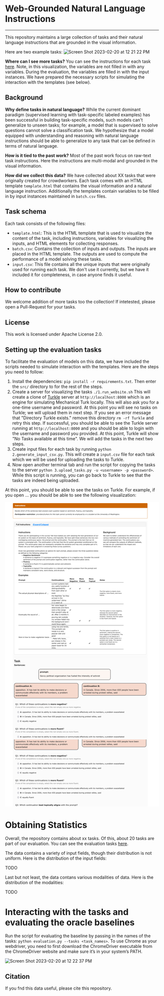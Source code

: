 # Web-Grounded Natural Language Instructions
<hr>


This repository maintains a large collection of tasks and their natural language instructions that are grounded in the visual information. 

Here are two example tasks:
![Screen Shot 2023-02-20 at 12 21 22 PM](https://user-images.githubusercontent.com/2441454/220168815-10c22ddd-2deb-422f-b41e-2203bee25e25.png)

**Where can I see more tasks?**
You can see the instructions for each task [here](https://jhu-clsp.github.io/turk-instructions/mturk.html). 
Note, in this visualization, the variables are not filled in with any variables. 
During the evaluation, the variables are filled in with the input instances. 
We have prepared the necessary scripts for simulating the interaction with the templates (see below).


Background 
--- 

**Why define tasks in natural language?** While the current dominant paradigm (supervised learning with task-specific labeled examples) has been 
successful in building task-specific models, such models can't generalize to unseen tasks; for example, a model that is supervised to solve questions 
cannot solve a classification task. We hypothesize that a model equipped with understanding and reasoning with natural language instructions should be able to generalize to any task that can be defined in terms of natural language.

**How is it tied to the past work?** 
Most of the past work focus on raw-text task instructions. Here the instructions are multi-modal 
and grounded in the visual information. 


**How did we collect this data?** 
We have collected about XX tasks that were originally created for crowdworkers. 
Each task comes with an HTML template `template.html` that contains the visual information and a natural language instruction.
Additionally the templates contain variables to be filled in by input instances maintained in `batch.csv` files.



Task schema  
--- 
Each task consists of the following files: 
 - `template.html`: This is the HTML template that is used to visualize the content of the task, including instructions, variables for visualizing the inputs, and HTML elements for collecting responses. 
 - `batch.csv`: Contains the collection of inputs and outputs. The inputs are placed in the HTML template. The outputs are used to compute the performance of a model solving these tasks. 
 - `input.csv`: This file contains all the unique inputs that were originally used for running each task. We don't use it currently, but we have it included it for completeness, in case anyone finds it useful. 


How to contribute 
---
We welcome addition of more tasks too the collection! If intetested, please open a Pull-Request for your tasks. 

License
--- 
This work is licensed under Apache License 2.0.


Setting up the evaluation tasks 
--- 
To facilitate the evaluation of models on this data, we have included the scripts needed to simulate interaction with the templates.
Here are the steps you need to follow: 
 1. Install the dependencies: `pip install -r requirements.txt`. Then enter the `src/` directory to for the rest of the steps. 
 2. Create a server for visualizing the tasks `./1.run_website.sh` This will create a clone of [Turkle](https://github.com/hltcoe/turkle/) server at `http://localhost:8000` which is an engine for simulating Mechanical Turk locally. This will also ask you for a one-time username and password.  At this point you will see no tasks on Turkle; we will upload them in next step. If you see an error message that "Directory Turkle exists." remove this directory `rm -rf Turkle` and retry this step.  If successful, you should be able to see the Turkle server running at `http://localhost:8000` and you should be able to login with the username and password you provided. At this point, Turkle will show "No Tasks available at this time". We will add the tasks in the next two steps. 
 3. Create input files for each task by running `python 2.generate_input_csv.py`. This will create a `input.csv` file for each task which we will be used for uploading the tasks to Turkle.  
 4. Now open another terminal tab and run the script for copying the tasks to the server `python 3.upload_tasks.py -u <username> -p <password>`. While this script is running, you can go back to Turkle to see that the tasks are indeed being uploaded.

At this point, you should be able to see the tasks on Turkle. For example, if you open ... you should be able to see the following visualization: 

![Screenshot](data/screenshot.png)


# Obtaining Statistics 

Overall, the repository contains about xx tasks. Of this, about 20 tasks are part of our evaluation. You can see the evaluation tasks [here](data/evaluation_tasks.txt). 

The data contains a variety of input fields, though their distribution is not uniform. Here is the distribution of the input fields:

TODO 

Last but not least, the data contans various modalities of data. Here is the distribution of the modalities:

TODO

# Interacting with the tasks and evaluating the oracle baselines 

[//]: # (You can now simulate the interaction with the tasks by running `python 4.simulate_interaction.py -u <username> -p <password> -t <task_name>`. This will simulate the interaction with the tasks and will save the responses in `responses/` directory.)

Run the script for evaluating the baseline by passing in the names of the tasks: `python evaluation.py --tasks <task_names>`. To use Chrome as your webdriver, you need to first download the ChromeDriver executable from the ChromeDriver website and make sure it’s in your system’s PATH.


![Screen Shot 2023-02-20 at 12 22 37 PM](https://user-images.githubusercontent.com/2441454/220168960-9080b552-446b-4385-bca3-7f662ce95e20.png)


Citation 
---
If you fnd this data useful, please cite this repository. 

<!-- 
Publication 
--- 
Feel free to cite us.  -->
